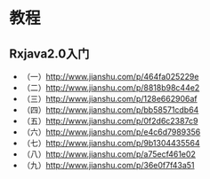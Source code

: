 # 教程
## Rxjava2.0入门
- （一）http://www.jianshu.com/p/464fa025229e
- （二）http://www.jianshu.com/p/8818b98c44e2
- （三）http://www.jianshu.com/p/128e662906af
- （四）http://www.jianshu.com/p/bb58571cdb64
- （五）http://www.jianshu.com/p/0f2d6c2387c9
- （六）http://www.jianshu.com/p/e4c6d7989356
- （七）http://www.jianshu.com/p/9b1304435564
- （八）http://www.jianshu.com/p/a75ecf461e02
- （九）http://www.jianshu.com/p/36e0f7f43a51
